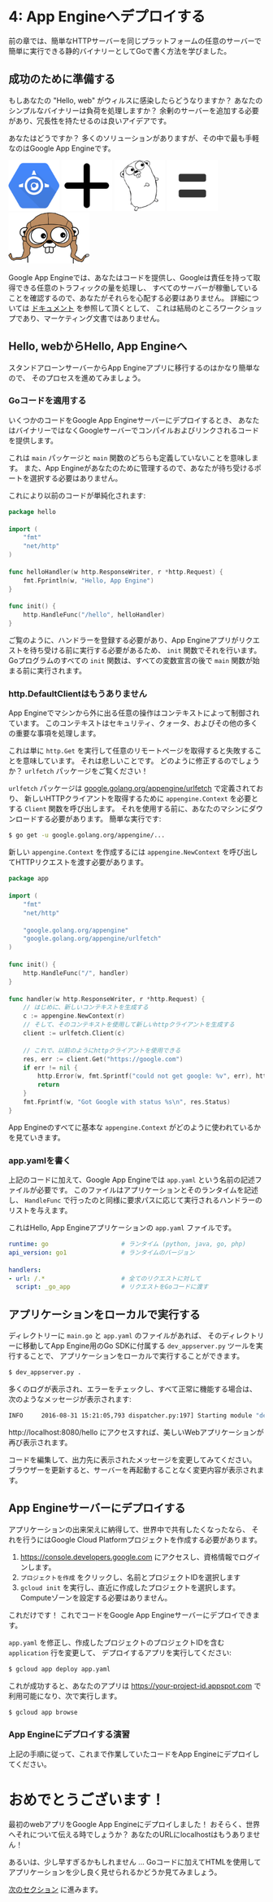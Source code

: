 # 4: App Engineへデプロイする

前の章では、簡単なHTTPサーバーを同じプラットフォームの任意のサーバーで簡単に実行できる静的バイナリーとしてGoで書く方法を学びました。

## 成功のために準備する

もしあなたの "Hello, web" がウィルスに感染したらどうなりますか？
あなたのシンプルなバイナリーは負荷を処理しますか？
余剰のサーバーを追加する必要があり、冗長性を持たせるのは良いアイデアです。

あなたはどうですか？ 多くのソリューションがありますが、その中で最も手軽なのはGoogle App Engineです。

<div>
<img src="img/app-engine-logo.png" height=100px></img>
<img src="img/plus.png" height=100px></img>
<img src="img/gopher.png" height=100px></img>
<img src="img/equals.png" height=100px></img>
<img src="img/gaegopher.jpg" height=100px></img>
</div>

Google App Engineでは、あなたはコードを提供し、Googleは責任を持って取得できる任意のトラフィックの量を処理し、
すべてのサーバーが稼働していることを確認するので、あなたがそれらを心配する必要はありません。 
詳細については [ドキュメント](https://cloud.google.com/appengine/docs) を参照して頂くとして、
これは結局のところワークショップであり、マーケティング文書ではありません。

## Hello, webからHello, App Engineへ

スタンドアローンサーバーからApp Engineアプリに移行するのはかなり簡単なので、
そのプロセスを進めてみましょう。

### Goコードを適用する

いくつかのコードをGoogle App Engineサーバーにデプロイするとき、
あなたはバイナリーではなくGoogleサーバーでコンパイルおよびリンクされるコードを提供します。

これは `main` パッケージと `main` 関数のどちらも定義していないことを意味します。
また、App Engineがあなたのために管理するので、あなたが待ち受けるポートを選択する必要はありません。

これにより以前のコードが単純化されます:

[embedmd]:# (examples/hello.go /package hello/ $)
```go
package hello

import (
	"fmt"
	"net/http"
)

func helloHandler(w http.ResponseWriter, r *http.Request) {
	fmt.Fprintln(w, "Hello, App Engine")
}

func init() {
	http.HandleFunc("/hello", helloHandler)
}
```

ご覧のように、ハンドラーを登録する必要があり、App Engineアプリがリクエストを待ち受ける前に実行する必要があるため、
`init` 関数でそれを行います。
Goプログラムのすべての `init` 関数は、すべての変数宣言の後で `main` 関数が始まる前に実行されます。

### http.DefaultClientはもうありません

App Engineでマシンから外に出る任意の操作はコンテキストによって制御されています。
このコンテキストはセキュリティ、クォータ、およびその他の多くの重要な事項を処理します。

これは単に `http.Get` を実行して任意のリモートページを取得すると失敗することを意味しています。
それは悲しいことです。 どのように修正するのでしょうか？ `urlfetch` パッケージをご覧ください！

`urlfetch` パッケージは [google.golang.org/appengine/urlfetch](https://godoc.org/google.golang.org/appengine/urlfetch) で定義されており、
新しいHTTPクライアントを取得するために `appengine.Context` を必要とする `Client` 関数を呼び出します。
それを使用する前に、あなたのマシンにダウンロードする必要があります。 簡単な実行です:

```bash
$ go get -u google.golang.org/appengine/...
```

新しい `appengine.Context` を作成するには `appengine.NewContext` を呼び出してHTTPリクエストを渡す必要があります。

[embedmd]:# (app/app.go /package app/ $)
```go
package app

import (
	"fmt"
	"net/http"

	"google.golang.org/appengine"
	"google.golang.org/appengine/urlfetch"
)

func init() {
	http.HandleFunc("/", handler)
}

func handler(w http.ResponseWriter, r *http.Request) {
	// はじめに、新しいコンテキストを生成する
	c := appengine.NewContext(r)
	// そして、そのコンテキストを使用して新しいhttpクライアントを生成する
	client := urlfetch.Client(c)

	// これで、以前のようにhttpクライアントを使用できる
	res, err := client.Get("https://google.com")
	if err != nil {
		http.Error(w, fmt.Sprintf("could not get google: %v", err), http.StatusInternalServerError)
		return
	}
	fmt.Fprintf(w, "Got Google with status %s\n", res.Status)
}
```

App Engineのすべてに基本な `appengine.Context` がどのように使われているかを見ていきます。

### app.yamlを書く

上記のコードに加えて、Google App Engineでは `app.yaml` という名前の記述ファイルが必要です。
このファイルはアプリケーションとそのランタイムを記述し、
`HandleFunc` で行ったのと同様に要求パスに応じて実行されるハンドラーのリストを与えます。

これはHello, App Engineアプリケーションの `app.yaml` ファイルです。

[embedmd]:# (app/app.yaml)
```yaml
runtime: go                    # ランタイム (python, java, go, php)
api_version: go1               # ランタイムのバージョン

handlers:
- url: /.*                     # 全てのリクエストに対して
  script: _go_app              # リクエストをGoコードに渡す
```

## アプリケーションをローカルで実行する

ディレクトリーに `main.go` と `app.yaml` のファイルがあれば、
そのディレクトリーに移動してApp Engine用のGo SDKに付属する `dev_appserver.py` ツールを実行することで、
アプリケーションをローカルで実行することができます。

```bash
$ dev_appserver.py .
```

多くのログが表示され、エラーをチェックし、すべて正常に機能する場合は、
次のようなメッセージが表示されます:

```bash
INFO     2016-08-31 15:21:05,793 dispatcher.py:197] Starting module "default" running at: http://localhost:8080
```

http://localhost:8080/hello にアクセスすれば、美しいWebアプリケーションが再び表示されます。

コードを編集して、出力先に表示されたメッセージを変更してみてください。
ブラウザーを更新すると、サーバーを再起動することなく変更内容が表示されます。

## App Engineサーバーにデプロイする

アプリケーションの出来栄えに納得して、世界中で共有したくなったなら、
それを行うにはGoogle Cloud Platformプロジェクトを作成する必要があります。

1. https://console.developers.google.com にアクセスし、資格情報でログインします。
1. `プロジェクトを作成` をクリックし、名前とプロジェクトIDを選択します
1. `gcloud init` を実行し、直近に作成したプロジェクトを選択します。 Computeゾーンを設定する必要はありません。

これだけです！ これでコードをGoogle App Engineサーバーにデプロイできます。

`app.yaml` を修正し、作成したプロジェクトのプロジェクトIDを含む `application` 行を変更して、
デプロイするアプリを実行してください:

```bash
$ gcloud app deploy app.yaml
```

これが成功すると、あなたのアプリは https://your-project-id.appspot.com で利用可能になり、次で実行します。

```bash
$ gcloud app browse
```

### App Engineにデプロイする演習

上記の手順に従って、これまで作業していたコードをApp Engineにデプロイしてください。

# おめでとうございます！

最初のwebアプリをGoogle App Engineにデプロイしました！
おそらく、世界へそれについて伝える時でしょうか？ あなたのURLにlocalhostはもうありません！

あるいは、少し早すぎるかもしれません ... Goコードに加えてHTMLを使用してアプリケーションを少し良く見せられるかどうか見てみましょう。

[次のセクション](../section05/README.md) に進みます。
